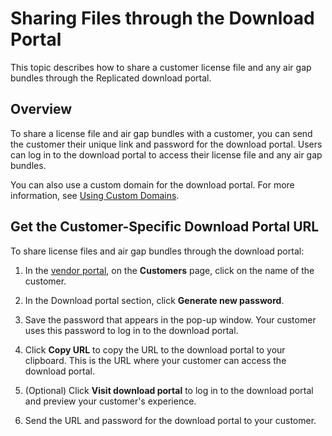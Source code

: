 # Sharing Files through the Download Portal

This topic describes how to share a customer license file and any air gap bundles through the Replicated download portal.

## Overview

To share a license file and air gap bundles with a customer, you can send the customer their unique link and password for the download portal. Users can log in to the download portal to access their license file and any air gap bundles.

You can also use a custom domain for the download portal. For more information, see [Using Custom Domains](custom-domains-using).

## Get the Customer-Specific Download Portal URL

To share license files and air gap bundles through the download portal:

1. In the [vendor portal](https://vendor.replicated.com), on the **Customers** page, click on the name of the customer.

1. In the Download portal section, click **Generate new password**.

1. Save the password that appears in the pop-up window. Your customer uses
this password to log in to the download portal.

1. Click **Copy URL** to copy the URL to the download portal to your clipboard. This is the URL where your customer can access the download portal.

1. (Optional) Click **Visit download portal** to log in to the download portal
and preview your customer's experience.

1. Send the URL and password for the download portal to your customer.